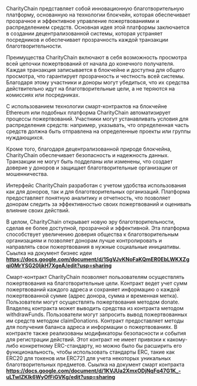 CharityChain представляет собой инновационную благотворительную платформу, основанную на технологии блокчейн, которая обеспечивает прозрачное и эффективное управление пожертвованиями и распределением средств. Основная идея этой платформы заключается в создании децентрализованной системы, которая устраняет посредников и обеспечивает прозрачность каждой транзакции благотворительности.

Преимущества CharityChain включают в себя возможность просмотра всей цепочки пожертвований от начала до конечного получателя. Каждая транзакция записывается в блокчейне и доступна для общего просмотра, что гарантирует прозрачность и честность всей системы. Благодаря этому участники и доноры могут убедиться, что их средства действительно идут на благотворительные цели, а не теряются на комиссиях или посредниках.

С использованием технологии смарт-контрактов на блокчейне Ethereum или подобных платформа CharityChain автоматизирует процессы пожертвований. Участники могут устанавливать условия для распределения средств: например, указывать, что определенная часть средств должна быть отправлена на определенные проекты или группы нуждающихся.

Кроме того, благодаря децентрализованной природе блокчейна, CharityChain обеспечивает безопасность и надежность данных. Транзакции не могут быть подделаны или изменены, что создает доверие у доноров и защищает благотворительные организации от мошенничества.

Интерфейс CharityChain разработан с учетом удобства использования как для доноров, так и для благотворительных организаций. Платформа предоставляет понятную аналитику и отчетность, что позволяет донорам следить за эффективностью своих пожертвований и оценивать влияние своих действий.

В целом, CharityChain открывает новую эру благотворительности, сделав ее более доступной, прозрачной и эффективной. Эта платформа способствует увеличению доверия общества к благотворительным организациям и позволяет донорам лучше контролировать и направлять свои пожертвования в нужные социальные инициативы.
Сыылка на документ бизнес идеи **https://docs.google.com/document/d/1SgVJvKNoFaKQmER0EbLWKXZgqi0MrYSG20IjkH7XgeA/edit?usp=sharing**

Смарт-контракт CharityChain позволяет пользователям осуществлять пожертвования на благотворительные цели.
Контракт ведет учет сумм пожертвований каждого адреса и сохраняет информацию о каждой пожертвованной сумме (адрес донора, сумма и временная метка).
Пользователи могут осуществлять пожертвования методом donate.
Владелец контракта может выводить средства из контракта методом withdrawFunds.
Пользователи могут запросить вывод пожертвованных им средств методом claimDonations.
Контракт предоставляет методы для получения баланса адреса и информации о пожертвованиях.
В контракте также реализованы модификаторы безопасности и события для регистрации действий.
Этот контракт не имеет привязки к какому-либо конкретному ERC-стандарту, но можно было бы расширить его функциональность, чтобы использовать стандарты ERC, такие как ERC20 для токенов или ERC721 для учета некоторых уникальных благотворительных предметов.
Сыылка на документ смарт контракта **https://docs.google.com/document/d/1KVJUa2XmxODjNqFq47G1K_-uLTwIZKlk6WyOfFiGVKg/edit?usp=sharing**
